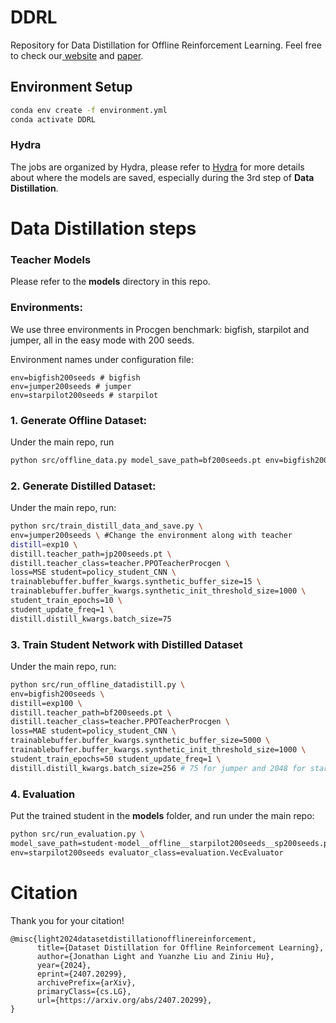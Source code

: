 # DDRL

Repository for Data Distillation for Offline Reinforcement Learning. Feel free to check our[ website](https://datasetdistillation4rl.github.io) and [paper](https://arxiv.org/abs/2407.20299).

## Environment Setup

```bash
conda env create -f environment.yml
conda activate DDRL
```

### Hydra

The jobs are organized by Hydra, please refer to [Hydra](https://hydra.cc/docs/intro/) for more details about where the models are saved, especially during the 3rd step of **Data Distillation**.

# Data Distillation steps

### Teacher Models

Please refer to the **models** directory in this repo.

### Environments:

We use three environments in Procgen benchmark: bigfish, starpilot and jumper, all in the easy mode with 200 seeds.

Environment names under configuration file:

```
env=bigfish200seeds # bigfish
env=jumper200seeds # jumper
env=starpilot200seeds # starpilot
```

### 1. Generate Offline Dataset:

Under the main repo, run

```bash
python src/offline_data.py model_save_path=bf200seeds.pt env=bigfish200seeds model_class=teacher.PPOTeacherProcgen
```

### 2. Generate Distilled Dataset:

Under the main repo, run:

```bash
python src/train_distill_data_and_save.py \
env=jumper200seeds \ #Change the environment along with teacher 
distill=exp10 \
distill.teacher_path=jp200seeds.pt \
distill.teacher_class=teacher.PPOTeacherProcgen \
loss=MSE student=policy_student_CNN \
trainablebuffer.buffer_kwargs.synthetic_buffer_size=15 \
trainablebuffer.buffer_kwargs.synthetic_init_threshold_size=1000 \
student_train_epochs=10 \
student_update_freq=1 \
distill.distill_kwargs.batch_size=75
```

### 3. Train Student Network with Distilled Dataset

Under the main repo, run:

```bash
python src/run_offline_datadistill.py \
env=bigfish200seeds \
distill=exp100 \
distill.teacher_path=bf200seeds.pt \
distill.teacher_class=teacher.PPOTeacherProcgen \
loss=MAE student=policy_student_CNN \
trainablebuffer.buffer_kwargs.synthetic_buffer_size=5000 \
trainablebuffer.buffer_kwargs.synthetic_init_threshold_size=1000 \
student_train_epochs=50 student_update_freq=1 \
distill.distill_kwargs.batch_size=256 # 75 for jumper and 2048 for starpilot
```

### 4. Evaluation

Put the trained student in the **models** folder, and run under the main repo:

```bash
python src/run_evaluation.py \
model_save_path=student-model__offline__starpilot200seeds__sp200seeds.pt__policy-student-CNN__CNN0__MAE__adam0__batch_buffer100__batch_trainablebuffer100__exp100.pt \
env=starpilot200seeds evaluator_class=evaluation.VecEvaluator
```

# Citation

Thank you for your citation!

```
@misc{light2024datasetdistillationofflinereinforcement,
      title={Dataset Distillation for Offline Reinforcement Learning}, 
      author={Jonathan Light and Yuanzhe Liu and Ziniu Hu},
      year={2024},
      eprint={2407.20299},
      archivePrefix={arXiv},
      primaryClass={cs.LG},
      url={https://arxiv.org/abs/2407.20299}, 
}
```
